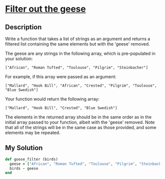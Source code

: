 # [Filter out the geese](https://www.codewars.com/kata/57ee4a67108d3fd9eb0000e7)

## Description
Write a function that takes a list of strings as an argument and returns a filtered list containing the same elements 
but with the 'geese' removed.

The geese are any strings in the following array, which is pre-populated in your solution:

`["African", "Roman Tufted", "Toulouse", "Pilgrim", "Steinbacher"]`

For example, if this array were passed as an argument:

`["Mallard", "Hook Bill", "African", "Crested", "Pilgrim", "Toulouse", "Blue Swedish"]`

Your function would return the following array:

`["Mallard", "Hook Bill", "Crested", "Blue Swedish"]`

The elements in the returned array should be in the same order as in the initial array passed to your function, albeit 
with the 'geese' removed. Note that all of the strings will be in the same case as those provided, and some elements may
be repeated.

## My Solution
```ruby
def goose_filter (birds)
  geese = ["African", "Roman Tufted", "Toulouse", "Pilgrim", "Steinbacher"]
  birds - geese
end
```

